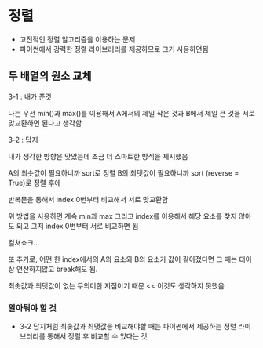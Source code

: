 # 정렬

- 고전적인 정렬 알고리즘을 이용하는 문제
- 파이썬에서 강력한 정렬 라이브러리를 제공하므로 그거 사용하면됨


## 두 배열의 원소 교체

3-1 : 내가 푼것

나는 우선 min()과 max()를 이용해서 A에서의 제일 작은 것과 B에서 제일 큰 것을 서로 맞교환하면 된다고 생각함

3-2 : 답지

내가 생각한 방향은 맞았는데 조금 더 스마트한 방식을 제시했음

A의 최솟값이 필요하니까 sort로 정렬
B의 최댓값이 필요하니까 sort (reverse = True)로 정렬 후에

반복문을 통해서 index 0번부터 비교해서 서로 맞교환함

위 방법을 사용하면 계속 min과 max 그리고 index를 이용해서 해당 요소를 찾지 않아도 되고 그저 index 0번부터 서로 비교하면 됨

컬쳐쇼크...

또 추가로, 어떤 한 index에서의 A의 요소와 B의 요소가 값이 같아졌다면 그 때는 더이상 연산하지않고 break해도 됨.

최솟값과 최댓값이 없는 무의미한 지점이기 때문 << 이것도 생각하지 못했음


### 알아둬야 할 것

- 3-2 답지처럼 최솟값과 최댓값을 비교해야할 때는 파이썬에서 제공하는 정렬 라이브러리를 통해서 정렬 후 비교할 수 있다는 것
